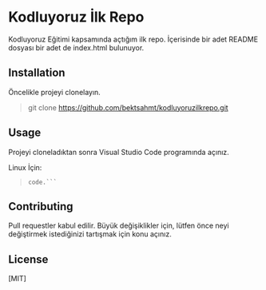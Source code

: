 # Kodluyoruz İlk Repo
Kodluyoruz Eğitimi kapsamında açtığım ilk repo. İçerisinde bir adet README dosyası bir adet de index.html bulunuyor.

## Installation
Öncelikle projeyi clonelayın.
> git clone https://github.com/bektsahmt/kodluyoruzilkrepo.git

## Usage
Projeyi cloneladıktan sonra Visual Studio Code programında açınız.

Linux İçin: 
> ``` cd kodluyoruzilkrepo 
> code.```

## Contributing
Pull requestler kabul edilir. Büyük değişiklikler için, lütfen önce neyi değiştirmek istediğinizi tartışmak için konu açınız.

## License 
[MIT]
